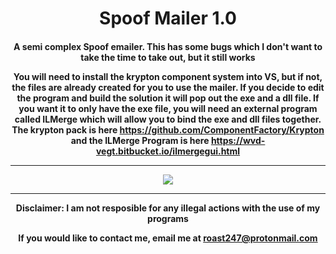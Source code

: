 <h1 align="center">Spoof Mailer 1.0</h1>

<h4 align="center">A semi complex Spoof emailer. This has some bugs which I don't want to take the time to take out, but it still works

You will need to install the krypton component system into VS, but if not, the files are already created for you to use the mailer. If you decide to edit the program and build the solution it will pop out the exe and a dll file. If you want it to only have the exe file, you will need an external program called ILMerge which will allow you to bind the exe and dll files together. The krypton pack is here https://github.com/ComponentFactory/Krypton and the ILMerge Program is here https://wvd-vegt.bitbucket.io/ilmergegui.html
<hr>
<img src="https://raw.githubusercontent.com/roast247/SpoofMailer1/main/Mailer%201.0.png">
<hr>
Disclaimer: I am not resposible for any illegal actions with the use of my programs

  If you would like to contact me, email me at roast247@protonmail.com
</h4>
